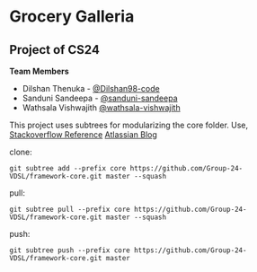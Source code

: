 # Grocery Galleria

## Project of CS24

**Team Members**

 - Dilshan Thenuka - [@Dilshan98-code](https://github.com/Dilshan98-code)
 - Sanduni Sandeepa - [@sanduni-sandeepa](https://github.com/sanduni-sandeepa)
 - Wathsala Vishwajith [@wathsala-vishwajith](https://github.com/wathsala-vishwajith)

This project uses subtrees for modularizing the core folder.
Use,
[Stackoverflow Reference](https://stackoverflow.com/questions/36554810/how-to-link-folder-from-a-git-repo-to-another-repo)
[Atlassian Blog](https://blog.developer.atlassian.com/the-power-of-git-subtree/)

clone:

    git subtree add --prefix core https://github.com/Group-24-VDSL/framework-core.git master --squash

pull:

    git subtree pull --prefix core https://github.com/Group-24-VDSL/framework-core.git master --squash

push:

    git subtree push --prefix core https://github.com/Group-24-VDSL/framework-core.git master



 



